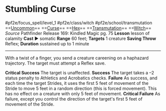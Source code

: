 # Stumbling Curse
#pf2e/focus_spell/level_1 #pf2e/class/witch #pf2e/school/transmutation 
==[Uncommon](../../../../../TTRPGShare-Pathfinder-2E-Vault/rules/traits/uncommon.md)== ==[Curse](../../../../../TTRPGShare-Pathfinder-2E-Vault/rules/traits/curse.md)== ==[Hex](../../../Traits/Hex.md)== ==[Transmutation](../../../../../TTRPGShare-Pathfinder-2E-Vault/rules/traits/transmutation.md)== ==[Witch](../../../Traits/Witch.md)==
*Source* Pathfinder Release 169: Kindled Magic pg. 75
**Lesson** lesson of calamity
**Cast** ► somatic
**Range** 60 feet; **Targets** 1 creature
**Saving Throw** Reflex; **Duration** sustained up to 1 minute

---
With a twist of a finger, you send a creature careening on a haphazard trajectory. The target must attempt a Reflex save.

**Critical Success** The target is unaffected.
**Success** The target takes a –2 status penalty to Athletics and Acrobatics checks.
**Failure** As success, and each time the target Strides, it uses the first 5 feet of movement of the Stride to move 5 feet in a random direction (this is forced movement). This has no effect on a creature with only 5 feet of movement.
**Critical Failure** As failure, except you control the direction of the target's first 5 feet of movement of the Stride.